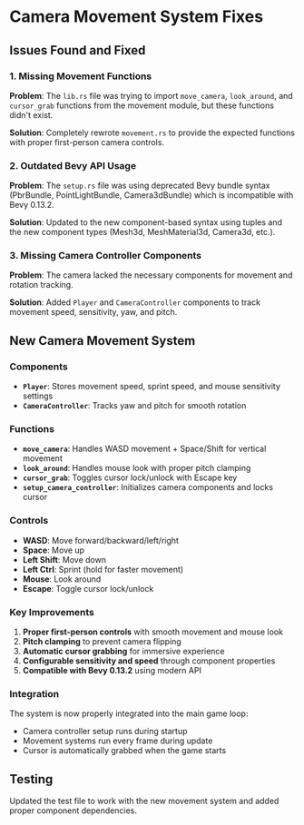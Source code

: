 # Camera Movement System Fixes

## Issues Found and Fixed

### 1. **Missing Movement Functions**
**Problem**: The `lib.rs` file was trying to import `move_camera`, `look_around`, and `cursor_grab` functions from the movement module, but these functions didn't exist.

**Solution**: Completely rewrote `movement.rs` to provide the expected functions with proper first-person camera controls.

### 2. **Outdated Bevy API Usage**
**Problem**: The `setup.rs` file was using deprecated Bevy bundle syntax (PbrBundle, PointLightBundle, Camera3dBundle) which is incompatible with Bevy 0.13.2.

**Solution**: Updated to the new component-based syntax using tuples and the new component types (Mesh3d, MeshMaterial3d, Camera3d, etc.).

### 3. **Missing Camera Controller Components**
**Problem**: The camera lacked the necessary components for movement and rotation tracking.

**Solution**: Added `Player` and `CameraController` components to track movement speed, sensitivity, yaw, and pitch.

## New Camera Movement System

### Components
- **`Player`**: Stores movement speed, sprint speed, and mouse sensitivity settings
- **`CameraController`**: Tracks yaw and pitch for smooth rotation

### Functions
- **`move_camera`**: Handles WASD movement + Space/Shift for vertical movement
- **`look_around`**: Handles mouse look with proper pitch clamping
- **`cursor_grab`**: Toggles cursor lock/unlock with Escape key
- **`setup_camera_controller`**: Initializes camera components and locks cursor

### Controls
- **WASD**: Move forward/backward/left/right
- **Space**: Move up
- **Left Shift**: Move down
- **Left Ctrl**: Sprint (hold for faster movement)
- **Mouse**: Look around
- **Escape**: Toggle cursor lock/unlock

### Key Improvements
1. **Proper first-person controls** with smooth movement and mouse look
2. **Pitch clamping** to prevent camera flipping
3. **Automatic cursor grabbing** for immersive experience
4. **Configurable sensitivity and speed** through component properties
5. **Compatible with Bevy 0.13.2** using modern API

### Integration
The system is now properly integrated into the main game loop:
- Camera controller setup runs during startup
- Movement systems run every frame during update
- Cursor is automatically grabbed when the game starts

## Testing
Updated the test file to work with the new movement system and added proper component dependencies.